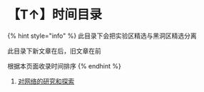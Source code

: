 # 【T↑】时间目录

{% hint style="info" %}
此目录下会把实验区精选与黑洞区精选分离

此目录下新文章在后，旧文章在前

根据本页面收录时间排序
{% endhint %}

1. [对网络的研究和探索](wen-zhang/dui-wang-luo-de-yan-jiu-he-tan-suo.md)
